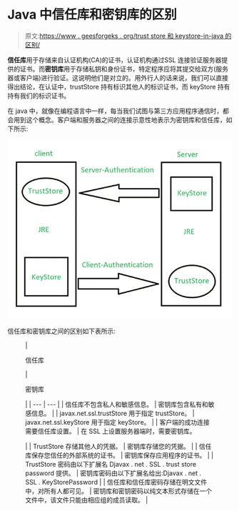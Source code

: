 # Java 中信任库和密钥库的区别

> 原文:[https://www . geesforgeks . org/trust store 和 keystore-in-java 的区别/](https://www.geeksforgeeks.org/difference-between-truststore-and-keystore-in-java/)

**信任库**用于存储来自认证机构(CA)的证书，认证机构通过SSL 连接验证服务器提供的证书。而**密钥库**用于存储私钥和身份证书，特定程序应将其提交给双方(服务器或客户端)进行验证。这说明他们是对立的。用外行人的话来说，我们可以直接得出结论，在认证中，trustStore 持有标识其他人的标识证书，而 keyStore 持有持有我们的标识证书。

在 java 中，就像在编程语言中一样，每当我们试图与第三方应用程序通信时，都会用到这个概念。客户端和服务器之间的连接示意性地表示为密钥库和信任库，如下所示:

![](img/be58e5d9f08e8aea2cd6cd440ef23fc1.png)

信任库和密钥库之间的区别如下表所示:

<figure class="table">

| 

信任库

 | 

密钥库

 |
| --- | --- |
| 信任库不包含私人和敏感信息。 | 密钥库包含私有和敏感信息。 |
| javax.net.ssl.trustStore 用于指定 trustStore。 | javax.net.ssl.keyStore 用于指定 keyStore。 |
| 客户端的成功连接需要信任库设置。 | 在 SSL 上设置服务器端时，需要密钥库。

 |
| TrustStore 存储其他人的凭据。 | 密钥库存储您的凭据。 |
| 信任库保存您信任的外部系统的证书。 | 密钥库保存应用程序的证书。 |
| TrustStore 密码由以下扩展名 Djavax . net . SSL . trust store password 提供。 | 密钥库密码由以下扩展名给出:Djavax . net . SSL . KeyStorePassword |
| 信任库和信任库密码存储在明文文件中，对所有人都可见。 | 密钥库和密钥密码以纯文本形式存储在一个文件中，该文件只能由相应组的成员读取。 |

</figure>